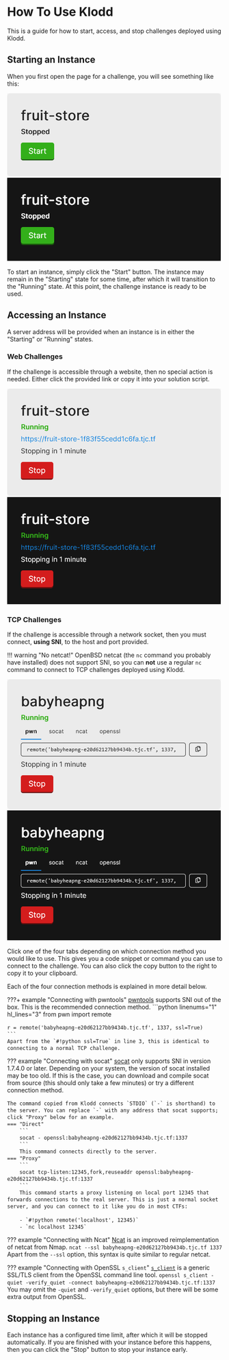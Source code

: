 # How To Use Klodd

This is a guide for how to start, access, and stop challenges deployed using Klodd.

## Starting an Instance

When you first open the page for a challenge, you will see something like this:

![Screenshot showing the fruit-store challenge in a Stopped state](./img/fruit-store-stopped-light.png#only-light)
![Screenshot showing the fruit-store challenge in a Stopped state](./img/fruit-store-stopped-dark.png#only-dark)

To start an instance, simply click the "Start" button. The instance may remain in the "Starting" state for some time, after which it will transition to the "Running" state. At this point, the challenge instance is ready to be used.

## Accessing an Instance

A server address will be provided when an instance is in either the "Starting" or "Running" states.

### Web Challenges

If the challenge is accessible through a website, then no special action is needed. Either click the provided link or copy it into your solution script.

![Screenshot showing the fruit-store challenge in a Running state](./img/fruit-store-running-light.png#only-light)
![Screenshot showing the fruit-store challenge in a Running state](./img/fruit-store-running-dark.png#only-dark)

### TCP Challenges

If the challenge is accessible through a network socket, then you must connect, **using SNI**, to the host and port provided.

!!! warning "No netcat!"
    OpenBSD netcat (the `nc` command you probably have installed) does not support SNI, so you can **not** use a regular `nc` command to connect to TCP challenges deployed using Klodd.

![Screenshot showing the babyheapng challenge in a Running state](./img/babyheapng-running-light.png#only-light)
![Screenshot showing the babyheapng challenge in a Running state](./img/babyheapng-running-dark.png#only-dark)

Click one of the four tabs depending on which connection method you would like to use. This gives you a code snippet or command you can use to connect to the challenge. You can also click the copy button to the right to copy it to your clipboard.

Each of the four connection methods is explained in more detail below.

???+ example "Connecting with pwntools"
    [pwntools](https://github.com/Gallopsled/pwntools) supports SNI out of the box. This is the recommended connection method.
    ```python linenums="1" hl_lines="3"
    from pwn import remote

    r = remote('babyheapng-e20d62127bb9434b.tjc.tf', 1337, ssl=True)
    ```
    Apart from the `#!python ssl=True` in line 3, this is identical to connecting to a normal TCP challenge.

??? example "Connecting with socat"
    [socat](http://www.dest-unreach.org/socat/) only supports SNI in version 1.7.4.0 or later. Depending on your system, the version of socat installed may be too old. If this is the case, you can download and compile socat from source (this should only take a few minutes) or try a different connection method.

    The command copied from Klodd connects `STDIO` (`-` is shorthand) to the server. You can replace `-` with any address that socat supports; click "Proxy" below for an example.
    === "Direct"
        ```
        socat - openssl:babyheapng-e20d62127bb9434b.tjc.tf:1337
        ```
        This command connects directly to the server.
    === "Proxy"
        ```
        socat tcp-listen:12345,fork,reuseaddr openssl:babyheapng-e20d62127bb9434b.tjc.tf:1337
        ```
        This command starts a proxy listening on local port 12345 that forwards connections to the real server. This is just a normal socket server, and you can connect to it like you do in most CTFs:

        - `#!python remote('localhost', 12345)`
        - `nc localhost 12345`

??? example "Connecting with Ncat"
    [Ncat](https://nmap.org/ncat/) is an improved reimplementation of netcat from Nmap.
    ```
    ncat --ssl babyheapng-e20d62127bb9434b.tjc.tf 1337
    ```
    Apart from the `--ssl` option, this syntax is quite similar to regular netcat.

??? example "Connecting with OpenSSL `s_client`"
    [`s_client`](https://www.openssl.org/docs/man1.0.2/man1/openssl-s_client.html) is a generic SSL/TLS client from the OpenSSL command line tool.
    ```
    openssl s_client -quiet -verify_quiet -connect babyheapng-e20d62127bb9434b.tjc.tf:1337
    ```
    You may omit the `-quiet` and `-verify_quiet` options, but there will be some extra output from OpenSSL.

## Stopping an Instance

Each instance has a configured time limit, after which it will be stopped automatically. If you are finished with your instance before this happens, then you can click the "Stop" button to stop your instance early.

